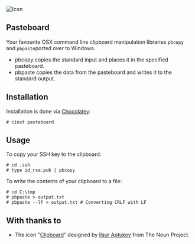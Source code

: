 ![Icon](https://i.imgur.com/rVJVL3U.png)

## Pasteboard

Your favourite OSX command line clipboard manipulation libraries `pbcopy` and
`pbpaste`ported over to Windows.

- pbcopy copies the standard input and places it in the specified pasteboard.
- pbpaste copies the data from the pasteboard and writes it to the standard
  output.

## Installation

Installation is done via
[Chocolatey](https://chocolatey.org/packages/pasteboard):

    # cinst pasteboard

## Usage

To copy your SSH key to the clipboard:

    # cd .ssh
    # type id_rsa.pub | pbcopy

To write the contents of your clipboard to a file:

    # cd C:\tmp
    # pbpaste > output.txt
    # pbpaste --lf > output.txt # Converting CRLF with LF

## With thanks to

- The icon
  "<a href="https://thenounproject.com/term/clipboard/28312" target="_blank">Clipboard</a>"
  designed by <a href="https://thenounproject.com/Ilsur" target="_blank">Ilsur
  Aptukov</a> from The Noun Project.
